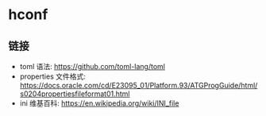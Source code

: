 # hconf

## 链接

- toml 语法: <https://github.com/toml-lang/toml>
- properties 文件格式: <https://docs.oracle.com/cd/E23095_01/Platform.93/ATGProgGuide/html/s0204propertiesfileformat01.html>
- ini 维基百科: <https://en.wikipedia.org/wiki/INI_file>
